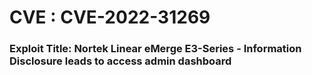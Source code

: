 # CVE : CVE-2022-31269
### Exploit Title: Nortek Linear eMerge E3-Series - Information Disclosure leads to access admin dashboard

